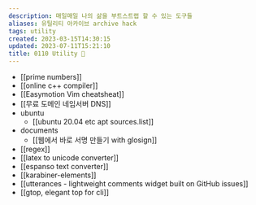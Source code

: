 ```yaml
---
description: 매일매일 나의 삶을 부트스트랩 할 수 있는 도구들
aliases: 유틸리티 아카이브 archive hack
tags: utility
created: 2023-03-15T14:30:15
updated: 2023-07-11T15:21:10
title: 0110 Utility 🔧
---
```

- [[prime numbers]]
- [[online c++ compiler]]
- [[Easymotion Vim cheatsheat]]
- [[무료 도메인 네임서버 DNS]]
- ubuntu
	- [[ubuntu 20.04 etc apt sources.list]]
 - documents
	 - [[웹에서 바로 서명 만들기 with glosign]]
- [[regex]]
- [[latex to unicode converter]]
- [[espanso text converter]]
- [[karabiner-elements]]
- [[utterances - lightweight comments widget built on GitHub issues]]
- [[gtop, elegant top for cli]]